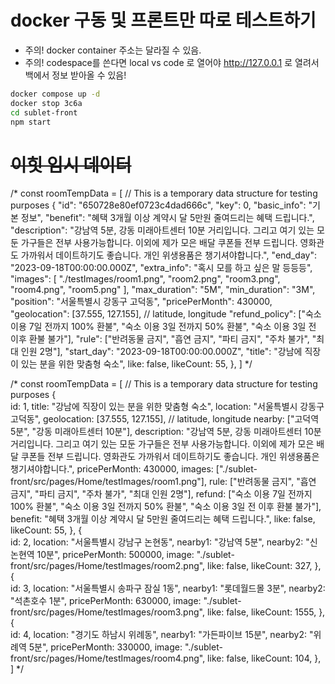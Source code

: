 # docker 구동 및 프론트만 따로 테스트하기
- 주의! docker container 주소는 달라질 수 있음.
- 주의! codespace를 쓴다면 local vs code 로 열어야 http://127.0.0.1 로 열려서 백에서 정보 받아올 수 있음!
```bash
docker compose up -d
docker stop 3c6a
cd sublet-front
npm start
```

# ~~이힛 임시 데이터~~

/*
const roomTempData = [ // This is a temporary data structure for testing purposes
{
  "id": "650728e80ef0723c4dad666c",
  "key": 0,
  "basic_info": "기본 정보",
  "benefit": "혜택 3개월 이상 계약시 달 5만원 줄여드리는 혜택 드립니다.",
  "description": "강남역 5분, 강동 미래아트센터 10분 거리입니다. 그리고 여기 있는 모둔 가구들은 전부 사용가능합니다. 이외에 제가 모은 배달 쿠폰들 전부 드립니다. 영화관도 가까워서 데이트하기도 좋습니다. 개인 위생용품은 챙기셔야합니다.",
  "end_day": "2023-09-18T00:00:00.000Z",
  "extra_info": "혹시 모를 하고 싶은 말 등등등",
  "images": [
      "./testImages/room1.png",
      "room2.png",
      "room3.png",
      "room4.png",
      "room5.png"
  ],
  "max_duration": "5M",
  "min_duration": "3M",
  "position": "서울특별시 강동구 고덕동",
  "pricePerMonth": 430000,
  "geolocation": [37.555, 127.155], // latitude, longitude
  "refund_policy": ["숙소 이용 7일 전까지 100% 환불", "숙소 이용 3일 전까지 50% 환불", "숙소 이용 3일 전 이후 환불 불가"],
  "rule": ["반려동물 금지", "흡연 금지", "파티 금지", "주차 불가", "최대 인원 2명"],
  "start_day": "2023-09-18T00:00:00.000Z",
  "title": "강남에 직장이 있는 분을 위한 맞춤형 숙소",
  like: false,
  likeCount: 55,
},
]
*/

/*
const roomTempData = [ // This is a temporary data structure for testing purposes
{  
  id: 1,
  title: "강남에 직장이 있는 분을 위한 맞춤형 숙소",
  location: "서울특별시 강동구 고덕동",
  geolocation: [37.555, 127.155], // latitude, longitude
  nearby: ["고덕역 5분", "강동 미래아트센터 10분"],
  description: "강남역 5분, 강동 미래아트센터 10분 거리입니다. 그리고 여기 있는 모둔 가구들은 전부 사용가능합니다. 이외에 제가 모은 배달 쿠폰들 전부 드립니다. 영화관도 가까워서 데이트하기도 좋습니다. 개인 위생용품은 챙기셔야합니다.",
  pricePerMonth: 430000,
  images: ["./sublet-front/src/pages/Home/testImages/room1.png"],
  rule: ["반려동물 금지", "흡연 금지", "파티 금지", "주차 불가", "최대 인원 2명"],
  refund: ["숙소 이용 7일 전까지 100% 환불", "숙소 이용 3일 전까지 50% 환불", "숙소 이용 3일 전 이후 환불 불가"],
  benefit: "혜택 3개월 이상 계약시 달 5만원 줄여드리는 혜택 드립니다.",
  like: false,
  likeCount: 55,
},
{  
  id: 2,
  location: "서울특별시 강남구 논현동",
  nearby1: "강남역 5분",
  nearby2: "신논현역 10분",
  pricePerMonth: 500000,
  image: "./sublet-front/src/pages/Home/testImages/room2.png",
  like: false,
  likeCount: 327,
},
{  
  id: 3,
  location: "서울특별시 송파구 잠실 1동",
  nearby1: "롯데월드몰 3분",
  nearby2: "석촌호수 1분",
  pricePerMonth: 630000,
  image: "./sublet-front/src/pages/Home/testImages/room3.png",
  like: false,
  likeCount: 1555,
}, 
{  
  id: 4,
  location: "경기도 하남시 위례동",
  nearby1: "가든파이브 15분",
  nearby2: "위례역 5분",
  pricePerMonth: 330000,
  image: "./sublet-front/src/pages/Home/testImages/room4.png",
  like: false,
  likeCount: 104,
}, 
]
*/